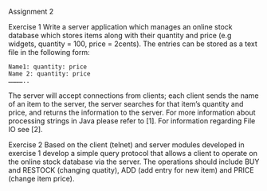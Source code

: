 Assignment 2

Exercise 1
Write a server application which manages an online stock database which stores items along with their quantity and price (e.g widgets, quantity = 100, price = 2cents). The entries can be stored as a text file in the following form:


    Name1: quantity: price
    Name 2: quantity: price
    …………..


The server will accept connections from clients; each client sends the name of an item to the server, the server searches for that item’s quantity and price, and returns the information to the server. For more information about processing strings in Java please refer to [1]. For information regarding File IO see [2].

Exercise 2
Based on the client (telnet) and server modules developed in exercise 1 develop a simple query protocol that allows a client to operate on the online stock database via the server. The operations should include BUY and RESTOCK (changing quatity), ADD (add entry for new item) and PRICE (change item price).
